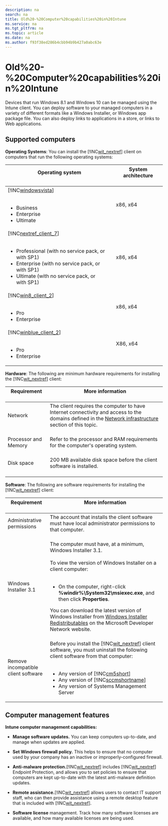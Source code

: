 ```yaml
---
description: na
search: na
title: Old%20-%20Computer%20capabilities%20in%20Intune
ms.service: na
ms.tgt_pltfrm: na
ms.topic: article
ms.date: na
ms.author: f93f38ed286b4cbb94b9b427a0abc63e
---
```

# Old%20-%20Computer%20capabilities%20in%20Intune
Devices that run Windows 8.1 and Windows 10 can be managed using the Intune client. You can deploy software to your managed computers in a variety of different formats like a Windows Installer, or Windows app package file. You can also deploy links to applications in a store, or links to Web applications.

## <a name="BKMK_ClientReqs"></a>Supported computers
**Operating Systems**: 
You can install the [!INC[wit_nextref](../Token/wit_nextref_md.md)] client on computers that run the following operating systems:

|Operating system <br /> <br />|System architecture <br /> <br />|
|--------------------|-----------------------|
|[!INC[windowsvista](../Token/windowsvista_md.md)] <br /> <br /><ul><li>Business </li><li>Enterprise </li><li>Ultimate </li> </ul>|x86, x64 <br /> <br />|
|[!INC[nextref_client_7](../Token/nextref_client_7_md.md)] <br /> <br /><ul><li>Professional (with no service pack, or with SP1) </li><li>Enterprise (with no service pack, or with SP1) </li><li>Ultimate (with no service pack, or with SP1) </li> </ul>|x86, x64 <br /> <br />|
|[!INC[win8_client_2](../Token/win8_client_2_md.md)] <br /> <br /><ul><li>Pro </li><li>Enterprise </li> </ul>|x86, x64 <br /> <br />|
|[!INC[winblue_client_2](../Token/winblue_client_2_md.md)] <br /> <br /><ul><li>Pro </li><li>Enterprise </li> </ul>|X86, x64 <br /> <br />|
**Hardware**:
The following are minimum hardware requirements for installing the [!INC[wit_nextref](../Token/wit_nextref_md.md)] client:

|Requirement <br /> <br />|More information <br /> <br />|
|---------------|--------------------|
|Network <br /> <br />|The client requires the computer to have Internet connectivity and access to the domains defined in the [Network infrastructure](../Topic/Network_infrastructure_requirements_for_Microsoft_Intune.md#BKMK_NetworkReqs) section of this topic. <br /> <br />|
|Processor and Memory <br /> <br />|Refer to the processor and RAM requirements for the computer's operating system. <br /> <br />|
|Disk space <br /> <br />|200 MB available disk space before the client software is installed. <br /> <br />|
**Software**: 
The following are software requirements for installing the [!INC[wit_nextref](../Token/wit_nextref_md.md)] client:

|Requirement <br /> <br />|More information <br /> <br />|
|---------------|--------------------|
|Administrative permissions <br /> <br />|The account that installs the client software must have local administrator permissions to that computer. <br /> <br />|
|Windows Installer 3.1 <br /> <br />|The computer must have, at a minimum, Windows Installer 3.1. <br /> <br />To view the version of Windows Installer on a client computer: <br /> <br /><ul><li>On the computer, right-click **%windir%\System32\msiexec.exe**, and then click **Properties**. </li> </ul>You can download the latest version of Windows Installer from [Windows Installer Redistributables](http://go.microsoft.com/fwlink/?LinkID=234258) on the Microsoft Developer Network website. <br /> <br />|
|Remove incompatible client software <br /> <br />|Before you install the [!INC[wit_nextref](../Token/wit_nextref_md.md)] client software, you must uninstall the following client software from that computer: <br /> <br /><ul><li>Any version of [!INC[cm5short](../Token/cm5short_md.md)] </li><li>Any version of [!INC[sccmshortname](../Token/sccmshortname_md.md)] </li><li>Any version of Systems Management Server </li> </ul>|

## <a name="WIT_Cap"></a>Computer management features
**Intune computer management capabilities:**

- **Manage software updates.** You can keep computers up-to-date, and manage when updates are applied.

- **Set Windows firewall policy.** This helps to ensure that no computer used by your company has an inactive or improperly-configured firewall.

- **Anti-malware protection.**[!INC[wit_nextref](../Token/wit_nextref_md.md)] includes [!INC[wit_nextref](../Token/wit_nextref_md.md)] Endpoint Protection, and allows you to set policies to ensure that computers are kept up-to-date with the latest anti-malware definition updates.

- **Remote assistance.**[!INC[wit_nextref](../Token/wit_nextref_md.md)] allows users to contact IT support staff, who can then provide assistance using a remote desktop feature that is included with [!INC[wit_nextref](../Token/wit_nextref_md.md)].

- **Software license** management.  Track how many software licenses are available, and how many available licenses are being used.

